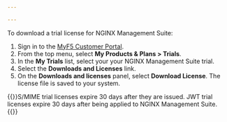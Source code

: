 ```yaml
---

---
```


To download a trial license for NGINX Management Suite:

1. Sign in to the [MyF5 Customer Portal](https://account.f5.com/myf5).
2. From the top menu, select **My Products & Plans > Trials**.
3. In the **My Trials** list, select your your NGINX Management Suite trial.
4. Select the **Downloads and Licenses** link.
5. On the **Downloads and licenses** panel, select **Download License**. The license file is saved to your system.

{{<note>}}S/MIME trial licenses expire 30 days after they are issued. JWT trial licenses expire 30 days after being applied to NGINX Management Suite.{{</note>}}

